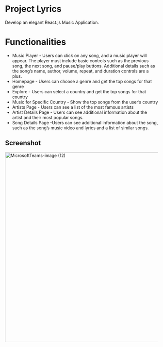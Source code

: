 # Project Lyrics

Develop an elegant React.js Music Application. 

# Functionalities

 - Music Player - Users can click on any song, and a music player will appear. The player must include basic controls such as the previous song, the next song, and pause/play buttons. Additional details such as the song’s name, author, volume, repeat, and duration controls are a plus.
 - Homepage - Users can choose a genre and get the top songs for that genre
- Explore - Users can select a country and get the top songs for that country
- Music for Specific Country - Show the top songs from the user’s country
- Artists Page - Users can see a list of the most famous artists
- Artist Details Page - Users can see additional information about the artist and their most popular songs.
- Song Details Page -Users can see additional information about the song, such as the song’s music video and lyrics and a list of similar songs.

## Screenshot

<img width="625" alt="MicrosoftTeams-image (12)" src="https://user-images.githubusercontent.com/6458802/227303308-e8e55501-d24f-4a01-8966-0867f46a9391.png">


   
